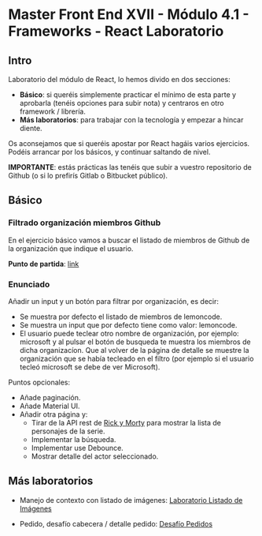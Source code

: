 # Master Front End XVII - Módulo 4.1 - Frameworks - React Laboratorio

## Intro

Laboratorio del módulo de React, lo hemos divido en dos secciones:
- **Básico**: si queréis simplemente practicar el mínimo de esta parte y aprobarla (tenéis opciones para subir nota) y centraros en otro framework / librería.
- **Más laboratorios**: para trabajar con la tecnología y empezar a hincar diente.

Os aconsejamos que si queréis apostar por React hagáis varios ejercicios. Podéis arrancar por los básicos, y continuar saltando de nivel.

**IMPORTANTE**: estás prácticas las tenéis que subir a vuestro repositorio de Github (o si lo prefirís Gitlab o Bitbucket público).

## Básico

### Filtrado organización miembros Github

En el ejercicio básico vamos a buscar el listado de miembros de Github de la organización que indique el usuario.

**Punto de partida**: [link](https://github.com/Lemoncode/master-frontend-lemoncode/tree/master/04-frameworks/01-react/04-basic-app/03-list)

### Enunciado

Añadir un input y un botón para filtrar por organización, es decir:

- Se muestra por defecto el listado de miembros de lemoncode.
- Se muestra un input que por defecto tiene como valor: lemoncode.
- El usuario puede teclear otro nombre de organización, por ejemplo: microsoft y al pulsar el botón de busqueda te muestra los miembros de dicha organizacíon.
 Que al volver de la página de detalle se muestre la organización que se había tecleado en el filtro (por ejemplo si el usuario tecleó microsoft se debe de ver Microsoft).

Puntos opcionales:

- Añade paginación.
- Añade Material UI.
- Añadir otra página y:
    - Tirar de la API rest de [Rick y Morty](https://rickandmortyapi.com/) para mostrar la lista de personajes de la serie.
    - Implementar la búsqueda.
    - Implementar use Debounce.
    - Mostrar detalle del actor seleccionado.

## Más laboratorios

- Manejo de contexto con listado de imágenes: [Laboratorio Listado de Imágenes](./docs/02-enunciado-ejercicio-listado-imagenes.pdf)

- Pedido, desafío cabecera / detalle pedido: [Desafío Pedidos](./docs/03-enunciado-ejercicio-desafio-pedidos.pdf)
